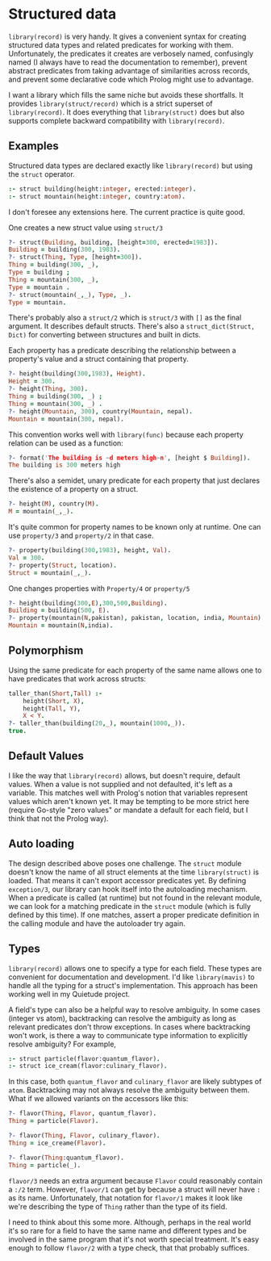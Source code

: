 # Structured data

`library(record)` is very handy.  It gives a convenient syntax for creating structured data types and related predicates for working with them.  Unfortunately, the predicates it creates are verbosely named, confusingly named (I always have to read the documentation to remember), prevent abstract predicates from taking advantage of similarities across records, and prevent some declarative code which Prolog might use to advantage.

I want a library which fills the same niche but avoids these shortfalls.  It provides `library(struct/record)` which is a strict superset of `library(record)`.  It does everything that `library(struct)` does but also supports complete backward compatibility with `library(record)`.

## Examples

Structured data types are declared exactly like `library(record)` but using the `struct` operator.

```prolog
:- struct building(height:integer, erected:integer).
:- struct mountain(height:integer, country:atom).
```

I don't foresee any extensions here.  The current practice is quite good.

One creates a new struct value using `struct/3`

```prolog
?- struct(Building, building, [height=300, erected=1983]).
Building = building(300, 1983).
?- struct(Thing, Type, [height=300]).
Thing = building(300, _),
Type = building ;
Thing = mountain(300, _),
Type = mountain .
?- struct(mountain(_,_), Type, _).
Type = mountain.
```

There's probably also a `struct/2` which is `struct/3` with `[]` as the final argument.  It describes default structs.  There's also a `struct_dict(Struct, Dict)` for converting between structures and built in dicts.

Each property has a predicate describing the relationship between a property's value and a struct containing that property.

```prolog
?- height(building(300,1983), Height).
Height = 300.
?- height(Thing, 300).
Thing = building(300, _) ;
Thing = mountain(300, _) .
?- height(Mountain, 300), country(Mountain, nepal).
Mountain = mountain(300, nepal).
```

This convention works well with `library(func)` because each property relation can be used as a function:

```prolog
?- format('The building is ~d meters high~n', [height $ Building]).
The building is 300 meters high
```

There's also a semidet, unary predicate for each property that just declares the existence of a property on a struct.

```prolog
?- height(M), country(M).
M = mountain(_,_).
```

It's quite common for property names to be known only at runtime.  One can use `property/3` and `property/2` in that case.

```prolog
?- property(building(300,1983), height, Val).
Val = 300.
?- property(Struct, location).
Struct = mountain(_,_).
```

One changes properties with `Property/4` or `property/5`

```prolog
?- height(building(300,E),300,500,Building).
Building = building(500, E).
?- property(mountain(N,pakistan), pakistan, location, india, Mountain).
Mountain = mountain(N,india).
```

## Polymorphism

Using the same predicate for each property of the same name allows one to have predicates that work across structs:

```prolog
taller_than(Short,Tall) :-
    height(Short, X),
    height(Tall, Y),
    X < Y.
?- taller_than(building(20,_), mountain(1000,_)).
true.
```

## Default Values

I like the way that `library(record)` allows, but doesn't require, default values.  When a value is not supplied and not defaulted, it's left as a variable.  This matches well with Prolog's notion that variables represent values which aren't known yet.  It may be tempting to be more strict here (require Go-style "zero values" or mandate a default for each field, but I think that not the Prolog way).

## Auto loading

The design described above poses one challenge.  The `struct` module doesn't know the name of all struct elements at the time `library(struct)` is loaded.  That means it can't export accessor predicates yet.  By defining `exception/3`, our library can hook itself into the autoloading mechanism.  When a predicate is called (at runtime) but not found in the relevant module, we can look for a matching predicate in the `struct` module (which is fully defined by this time).  If one matches, assert a proper predicate definition in the calling module and have the autoloader try again.

## Types

`library(record)` allows one to specify a type for each field.  These types are convenient for documentation and development.  I'd like `library(mavis)` to handle all the typing for a struct's implementation.  This approach has been working well in my Quietude project.

A field's type can also be a helpful way to resolve ambiguity.  In some cases (integer vs atom), backtracking can resolve the ambiguity as long as relevant predicates don't throw exceptions.  In cases where backtracking won't work, is there a way to communicate type information to explicitly resolve ambiguity?  For example,

```prolog
:- struct particle(flavor:quantum_flavor).
:- struct ice_cream(flavor:culinary_flavor).
```

In this case, both `quantum_flavor` and `culinary_flavor` are likely subtypes of `atom`.  Backtracking may not always resolve the ambiguity between them.  What if we allowed variants on the accessors like this:

```prolog
?- flavor(Thing, Flavor, quantum_flavor).
Thing = particle(Flavor).

?- flavor(Thing, Flavor, culinary_flavor).
Thing = ice_creame(Flavor).

?- flavor(Thing:quantum_flavor).
Thing = particle(_).
```

`flavor/3` needs an extra argument because `Flavor` could reasonably contain a `:/2` term.  However, `flavor/1` can get by because a struct will never have `:` as its name.  Unfortunately, that notation for `flavor/1` makes it look like we're describing the type of `Thing` rather than the type of its field.

I need to think about this some more.  Although, perhaps in the real world it's so rare for a field to have the same name and different types and be involved in the same program that it's not worth special treatment.  It's easy enough to follow `flavor/2` with a type check, that that probably suffices.
